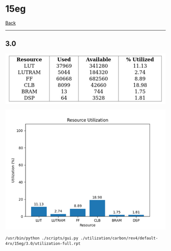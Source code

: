 # 15eg

[Back](<../rev4.md>)

---

## 3.0

<p align="center">
	<img src="../../../../../images/carbon/rev4/default-4rx/15eg/3.0/table.jpg" />
</p>

<p align="center">
	<img src="../../../../../images/carbon/rev4/default-4rx/15eg/3.0/graph.png" />
</p>

`/usr/bin/python ./scripts/gui.py ./utilization/carbon/rev4/default-4rx/15eg/3.0/utilization-full.rpt`

